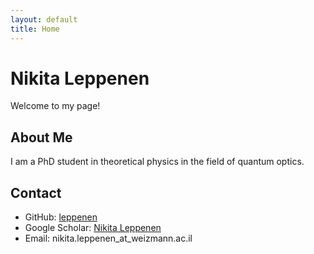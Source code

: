 ```yaml
---
layout: default
title: Home
---
```


# Nikita Leppenen

Welcome to my page! 

## About Me

I am a PhD student in theoretical physics in the field of quantum optics. 

## Contact

- GitHub: [leppenen](https://github.com/leppenen)
- Google Scholar: [Nikita Leppenen](https://scholar.google.com/citations?user=idd_-k8AAAAJ&hl=en)
- Email: nikita.leppenen_at_weizmann.ac.il
